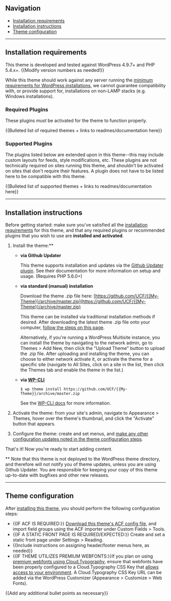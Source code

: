 ## Navigation
- [Installation requirements](#installation-requirements)
- [Installation instructions](#installation-instructions)
- [Theme configuration](#theme-configuration)

-----

## Installation requirements

This theme is developed and tested against WordPress 4.9.7+ and PHP 5.4.x+. {{Modify version numbers as needed!}}

While this theme should work against any server running the [minimum requirements for WordPress installations](https://wordpress.org/about/requirements/), we cannot guarantee compatibility with, or provide support for, installations on non-LAMP stacks (e.g. Windows installations).

### Required Plugins
These plugins *must* be activated for the theme to function properly.

{{Bulleted list of required themes + links to readmes/documentation here}}

### Supported Plugins
The plugins listed below are extended upon in this theme--this may include custom layouts for feeds, style modifications, etc.  These plugins are not technically required on sites running this theme, and shouldn't be activated on sites that don't require their features.  A plugin does not have to be listed here to be compatible with this theme.

{{Bulleted list of supported themes + links to readmes/documentation here}}

-----

## Installation instructions

Before getting started: make sure you've satisfied all the [installation requirements](#installation-requirements) for this theme, and that any required plugins or recommended plugins that you wish to use are **installed and activated**.

1. Install the theme:**

    - **via Github Updater**

      This theme supports installation and updates via the [Github Updater plugin](https://github.com/afragen/github-updater).  See their documentation for more information on setup and usage.  (Requires PHP 5.6.0+)

    - **via standard (manual) installation**

      Download the theme .zip file here: [https://github.com/UCF/{{My-Theme}}/archive/master.zip](https://github.com/UCF/{{My-Theme}}/archive/master.zip)

      This theme can be installed via traditional installation methods if desired.  After downloading the latest theme .zip file onto your computer, [follow the steps on this page](https://codex.wordpress.org/Using_Themes#Adding_New_Themes).

      Alternatively, if you're running a WordPress Multisite instance, you can install the theme by navigating to the network admin, go to Themes > Add New, then click the "Upload Theme" button to upload the .zip file.  After uploading and installing the theme, you can choose to either network activate it, or activate the theme for a specific site (navigate to All Sites, click on a site in the list, then click the Themes tab and enable the theme in the list.)

    - **via [WP-CLI](http://wp-cli.org/)**

      `$ wp theme install https://github.com/UCF/{{My-Theme}}/archive/master.zip`

      See the [WP-CLI docs](https://developer.wordpress.org/cli/commands/theme/install/) for more information.
2. Activate the theme: from your site's admin, navigate to Appearance > Themes, hover over the theme's thumbnail, and click the "Activate" button that appears.
3. Configure the theme: create and set menus, and [make any other configuration updates noted in the theme configuration steps](#theme-configuration).

That's it! Now you're ready to start adding content.

** Note that this theme is not deployed to the WordPress theme directory, and therefore will not notify you of theme updates, unless you are using Github Updater.  You are responsible for keeping your copy of this theme up-to-date with bugfixes and other new releases.

-----

## Theme configuration

After [installing this theme](#installation-instructions), you should perform the following configuration steps:

* {{IF ACF IS REQUIRED:}} [Download this theme's ACF config file](https://github.com/UCF/{{My-Project}}/blob/master/dev/acf-export.json), and import field groups using the ACF importer under Custom Fields > Tools.
* {{IF A STATIC FRONT PAGE IS REQUIRED/EXPECTED:}} Create and set a static front page under Settings > Reading.
* {{Include instructions on assigning header/footer menus here, as needed}}
* {{IF THEME UTILIZES PREMIUM WEBFONTS:}}If you plan on using [premium webfonts using Cloud.Typography](https://ucf.github.io/Athena-Framework/getting-started/install/#cloudtypography-premium-font-configuration), ensure that webfonts have been properly configured to a Cloud.Typography CSS Key that [allows access to your environment](https://dashboard.typography.com/user-guide/managing-domains). A Cloud.Typography CSS Key URL can be added via the WordPress Customizer (Appearance > Customize > Web Fonts).

{{Add any additional bullet points as necessary}}

